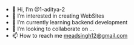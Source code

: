 - 👋 Hi, I’m @1-aditya-2
- 👀 I’m interested in creating WebSites
- 🌱 I’m currently learning backend development
- 💞️ I’m looking to collaborate on ...
- 📫 How to reach me meadsingh12@gmail.com

<!---
1-aditya-2/1-aditya-2 is a ✨ special ✨ repository because its `README.md` (this file) appears on your GitHub profile.
You can click the Preview link to take a look at your changes.
--->
